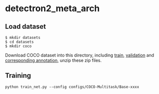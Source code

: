 # detectron2_meta_arch

## Load dataset

```
$ mkdir datasets
$ cd datasets
$ mkdir coco
```
Download COCO dataset into this directory, including [train](http://images.cocodataset.org/zips/train2017.zip), [validation](http://images.cocodataset.org/zips/val2017.zip) and [corresponding annotation](http://images.cocodataset.org/annotations/annotations_trainval2017.zip), unzip these zip files.

## Training
```
python train_net.py --config configs/COCO-Multitask/Base-xxxx
```


